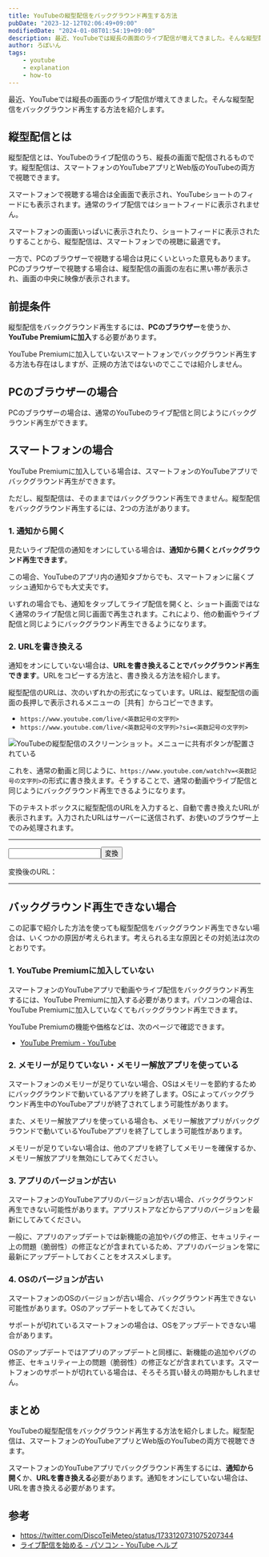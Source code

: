 ```yaml
---
title: YouTubeの縦型配信をバックグラウンド再生する方法
pubDate: "2023-12-12T02:06:49+09:00"
modifiedDate: "2024-01-08T01:54:19+09:00"
description: 最近、YouTubeでは縦長の画面のライブ配信が増えてきました。そんな縦型配信をバックグラウンド再生する方法を紹介します。
author: ろぼいん
tags:
    - youtube
    - explanation
    - how-to
---
```


最近、YouTubeでは縦長の画面のライブ配信が増えてきました。そんな縦型配信をバックグラウンド再生する方法を紹介します。

## 縦型配信とは

縦型配信とは、YouTubeのライブ配信のうち、縦長の画面で配信されるものです。縦型配信は、スマートフォンのYouTubeアプリとWeb版のYouTubeの両方で視聴できます。

スマートフォンで視聴する場合は全画面で表示され、YouTubeショートのフィードにも表示されます。通常のライブ配信ではショートフィードに表示されません。

スマートフォンの画面いっぱいに表示されたり、ショートフィードに表示されたりすることから、縦型配信は、スマートフォンでの視聴に最適です。

一方で、PCのブラウザーで視聴する場合は見にくいといった意見もあります。PCのブラウザーで視聴する場合は、縦型配信の画面の左右に黒い帯が表示され、画面の中央に映像が表示されます。

## 前提条件

縦型配信をバックグラウンド再生するには、**PCのブラウザー**を使うか、**YouTube Premiumに加入**する必要があります。

YouTube Premiumに加入していないスマートフォンでバックグラウンド再生する方法も存在はしますが、正規の方法ではないのでここでは紹介しません。

## PCのブラウザーの場合

PCのブラウザーの場合は、通常のYouTubeのライブ配信と同じようにバックグラウンド再生ができます。

## スマートフォンの場合

YouTube Premiumに加入している場合は、スマートフォンのYouTubeアプリでバックグラウンド再生ができます。

ただし、縦型配信は、そのままではバックグラウンド再生できません。縦型配信をバックグラウンド再生するには、2つの方法があります。

### 1. 通知から開く

見たいライブ配信の通知をオンにしている場合は、**通知から開くとバックグラウンド再生できます**。

この場合、YouTubeのアプリ内の通知タブからでも、スマートフォンに届くプッシュ通知からでも大丈夫です。

いずれの場合でも、通知をタップしてライブ配信を開くと、ショート画面ではなく通常のライブ配信と同じ画面で再生されます。これにより、他の動画やライブ配信と同じようにバックグラウンド再生できるようになります。

### 2. URLを書き換える

通知をオンにしていない場合は、**URLを書き換えることでバックグラウンド再生できます**。URLをコピーする方法と、書き換える方法を紹介します。

縦型配信のURLは、次のいずれかの形式になっています。URLは、縦型配信の画面の長押しで表示されるメニューの［共有］からコピーできます。

- `https://www.youtube.com/live/<英数記号の文字列>`
- `https://www.youtube.com/live/<英数記号の文字列>?si=<英数記号の文字列>`

![YouTubeの縦型配信のスクリーンショット。メニューに共有ボタンが配置されている](./image.png)

これを、通常の動画と同じように、`https://www.youtube.com/watch?v=<英数記号の文字列>`の形式に書き換えます。そうすることで、通常の動画やライブ配信と同じようにバックグラウンド再生できるようになります。

下のテキストボックスに縦型配信のURLを入力すると、自動で書き換えたURLが表示されます。入力されたURLはサーバーに送信されず、お使いのブラウザー上でのみ処理されます。

-----

<input id="youtube-url-input"><button id="youtube-url-submit">変換</button>

変換後のURL：<a href="" id="youtube-url-converted-link" target="_blank"></a><span id="youtube-url-error" style="display: none;"></span>

-----

<script>
    const input = document.querySelector("#youtube-url-input");
    const submit = document.querySelector("#youtube-url-submit");
    const convertedLink = document.querySelector("#youtube-url-converted-link");
    const error = document.querySelector("#youtube-url-error");

    const showErrorMessage = (message) => {
        convertedLink.href = "";
        convertedLink.textContent = "";
        error.style.display = "inline";
        error.textContent = message;
    };

    const showConvertedLink = (url) => {
        convertedLink.href = url;
        convertedLink.textContent = url;
        convertedLink.style.display = "inline";
        error.style.display = "none";
    };

    submit.addEventListener("click", () => {
        const url = input.value;

        try {
            if (url.startsWith("https://www.youtube.com/live/")) {
                const parser = new URL(url);
                const videoId = parser.pathname.split("/")[2];
                showConvertedLink(`https://www.youtube.com/watch?v=${videoId}`);
        } else if (url.startsWith("https://www.youtube.com/watch")) {
            const parser = new URL(url);
            const videoId = parser.searchParams.get("v");
            showConvertedLink(`https://www.youtube.com/watch?v=${videoId}`);
        } else if (
            url.startsWith("https://youtu.be/") ||
            url.startsWith("https://www.youtube.com/embed/")
        ) {
            const parser = new URL(url);
            const videoId = parser.pathname.split("/")[1];
            showConvertedLink(`https://www.youtube.com/watch?v=${videoId}`);
        } else {
            showErrorMessage("URLが正しくありません。「https://www.youtube.com/live/」で始まるURLを入力してください");
        }
        } catch (e) {
            showErrorMessage("URLの解析に失敗しました。「https://www.youtube.com/live/」で始まるURLを入力してください");
        }
    });
</script>

## バックグラウンド再生できない場合

この記事で紹介した方法を使っても縦型配信をバックグラウンド再生できない場合は、いくつかの原因が考えられます。考えられる主な原因とその対処法は次のとおりです。

### 1. YouTube Premiumに加入していない

スマートフォンのYouTubeアプリで動画やライブ配信をバックグラウンド再生するには、YouTube Premiumに加入する必要があります。パソコンの場合は、YouTube Premiumに加入していなくてもバックグラウンド再生できます。

YouTube Premiumの機能や価格などは、次のページで確認できます。

- [YouTube Premium - YouTube](https://www.youtube.com/premium)

### 2. メモリーが足りていない・メモリー解放アプリを使っている

スマートフォンのメモリーが足りていない場合、OSはメモリーを節約するためにバックグラウンドで動いているアプリを終了します。OSによってバックグラウンド再生中のYouTubeアプリが終了されてしまう可能性があります。

また、メモリー解放アプリを使っている場合も、メモリー解放アプリがバックグラウンドで動いているYouTubeアプリを終了してしまう可能性があります。

メモリーが足りていない場合は、他のアプリを終了してメモリーを確保するか、メモリー解放アプリを無効にしてみてください。

### 3. アプリのバージョンが古い

スマートフォンのYouTubeアプリのバージョンが古い場合、バックグラウンド再生できない可能性があります。アプリストアなどからアプリのバージョンを最新にしてみてください。

一般に、アプリのアップデートでは新機能の追加やバグの修正、セキュリティー上の問題（脆弱性）の修正などが含まれているため、アプリのバージョンを常に最新にアップデートしておくことをオススメします。

### 4. OSのバージョンが古い

スマートフォンのOSのバージョンが古い場合、バックグラウンド再生できない可能性があります。OSのアップデートをしてみてください。

サポートが切れているスマートフォンの場合は、OSをアップデートできない場合があります。

OSのアップデートではアプリのアップデートと同様に、新機能の追加やバグの修正、セキュリティー上の問題（脆弱性）の修正などが含まれています。スマートフォンのサポートが切れている場合は、そろそろ買い替えの時期かもしれません。

## まとめ

YouTubeの縦型配信をバックグラウンド再生する方法を紹介しました。縦型配信は、スマートフォンのYouTubeアプリとWeb版のYouTubeの両方で視聴できます。

スマートフォンのYouTubeアプリでバックグラウンド再生するには、**通知から開く**か、**URLを書き換える**必要があります。通知をオンにしていない場合は、URLを書き換える必要があります。

## 参考

- https://twitter.com/DiscoTeiMeteo/status/1733120731075207344
- [ライブ配信を始める - パソコン - YouTube ヘルプ](https://support.google.com/youtube/answer/2474026?hl=ja&sjid=511280253973336248-AP)
